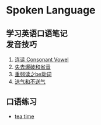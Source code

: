 # Spoken Language
  学习英语口语笔记    
发音技巧    
-----------------------------------------------------
1. [连读 Consonant Vowel](Consonant_Vowel.md)
2. [失去爆破和省音](Unreleased_Plosive.md)
3. [重弱读之be动词](Stressed_And_Unstressed_Verb.md)
4. [送气和不送气](Speak_Or_Sbeak.md)

口语练习     
----------------------------------------------------
* [tea time](Oral_English_Practice/README.md)